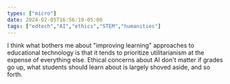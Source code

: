 ```yaml
---
types: ["micro"]
date: 2024-02-05T16:56:19-05:00
tags: ["edtech","AI","ethics","STEM","humanities"]
---
```

I think what bothers me about "improving learning" approaches to educational technology is that it tends to prioritize utilitarianism at the expense of everything else. Ethical concerns about AI don't matter if grades go up, what students should learn about is largely shoved aside, and so forth.
